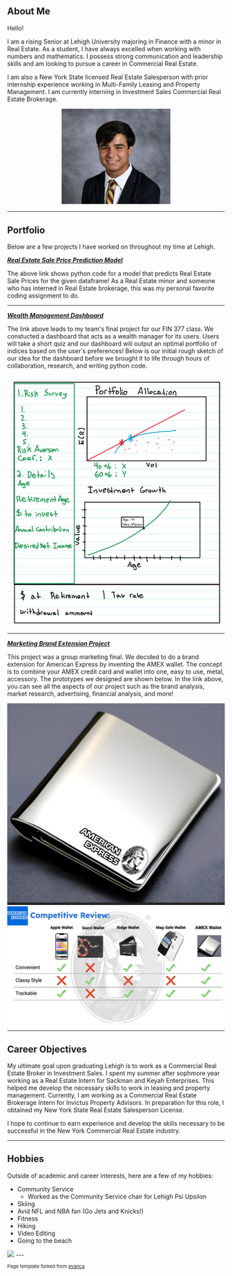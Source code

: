 ## About Me
Hello!

I am a rising Senior at Lehigh University majoring in Finance with a minor in Real Estate. As a student, I have always excelled when working with numbers and mathematics. I possess strong communication and leadership skills and am looking to pursue a career in Commercial Real Estate. 

I am also a New York State licensed Real Estate Salesperson with prior internship experience working in Multi-Family Leasing and Property Management. I am currently interning in Investment Sales Commercial Real Estate Brokerage.
<!-- Upload your own photo and change the path -->

<p style="text-align:center;">
  <img class="img-circle" src="images/IMG_1850.jpg" width="50%">
</p>

---

## Portfolio

Below are a few projects I have worked on throughout my time at Lehigh.

<!-- You can link to other websites, PDFs in this repo, and other pages in this repo -->

_**[Real Estate Sale Price Prediction Model](model)**_

The above link shows python code for a model that predicts Real Estate Sale Prices for the given dataframe! As a Real Estate minor and someone who has interned in Real Estate brokerage, this was my personal favorite coding assignment to do.



---



_**[Wealth Management Dashboard](https://wealth-advisor-dashboard-zxeuck5wssugu23mf7cjon.streamlit.app/)**_

The link above leads to my team's final project for our FIN 377 class. We constucted a dashboard that acts as a wealth manager for its users. Users will take a short quiz and our dashboard will output an optimal portfolio of indices based on the user's preferences! Below is our initial rough sketch of our idea for the dashboard before we brought it to life through hours of collaboration, research, and writing python code. 


<img src="images/Example_Photo.jpg"/>

---

_**[Marketing Brand Extension Project](/pdf/MKT_111.pdf)**_

This project was a group marketing final. We decided to do a brand extension for American Express by inventing the AMEX wallet. The concept is to combine your AMEX credit card and wallet into one, easy to use, metal, accessory. The prototypes we designed are shown below. In the link above, you can see all the aspects of our project such as the brand analysis, market research, advertising, financial analysis, and more!



<img src="images/wallet.png"/>
<img src="images/competitive_review.png"/>

---

## Career Objectives

My ultimate goal upon graduating Lehigh is to work as a Commercial Real Estate Broker in Investment Sales. I spent my summer after sophmore year working as a Real Estate Intern for Sackman and Keyah Enterprises. This helped me develop the necessary skills to work in leasing and property management. Currently, I am working as a Commercial Real Estate Brokerage Intern for Invictus Property Advisors. In preparation for this role, I obtained my New York State Real Estate Salesperson License.

I hope to continue to earn experience and develop the skills necessary to be successful in the New York Commercial Real Estate industry. 

---

## Hobbies

Outside of academic and career interests, here are a few of my hobbies:
- Community Service
  - Worked as the Community Service chair for Lehigh Psi Upsilon
- Skiing
- Avid NFL and NBA fan (Go Jets and Knicks!)
- Fitness
- Hiking
- Video Editing
- Going to the beach
<img src="images/ski.jpeg"/>
---
<p style="font-size:11px">Page template forked from <a href="https://github.com/evanca/quick-portfolio">evanca</a></p>
<!-- Remove above link if you don't want to attibute -->
